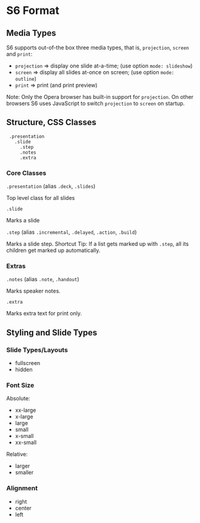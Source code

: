 # S6 Format


## Media Types 

S6 supports out-of-the box three media types, that is, `projection`, `screen` and `print`:

* `projection` => display one slide at-a-time; (use option `mode: slideshow`)
* `screen`     => display all slides at-once on screen; (use option `mode: outline`) 
* `print`      => print (and print preview)

Note: Only the Opera browser has built-in support for `projection`.
On other browsers S6 uses JavaScript to switch `projection` to `screen` on startup.


## Structure, CSS Classes

     .presentation
       .slide
         .step
         .notes
         .extra
      
### Core Classes

`.presentation` (alias `.deck`, `.slides`)

Top level class for all slides

`.slide`

Marks a slide

`.step`  (alias `.incremental`, `.delayed`, `.action`, `.build`) 

Marks a slide step. Shortcut Tip: If a list gets marked up with `.step`,
all its children get marked up automatically.


### Extras

`.notes`  (alias `.note`, `.handout`)  

Marks speaker notes.

`.extra`

Marks extra text for print only.



## Styling and Slide Types

### Slide Types/Layouts

* fullscreen
* hidden

### Font Size

Absolute:

* xx-large
* x-large
* large
* small
* x-small
* xx-small

Relative:

* larger
* smaller

### Alignment

* right
* center
* left

